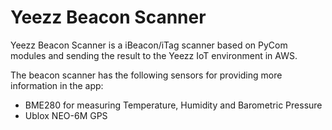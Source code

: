 # Yeezz Beacon Scanner
Yeezz Beacon Scanner is a iBeacon/iTag scanner based on PyCom modules and sending the result to the Yeezz IoT
environment in AWS.

The beacon scanner has the following sensors for providing more information in the app:
- BME280 for measuring Temperature, Humidity and Barometric Pressure
- Ublox NEO-6M GPS
